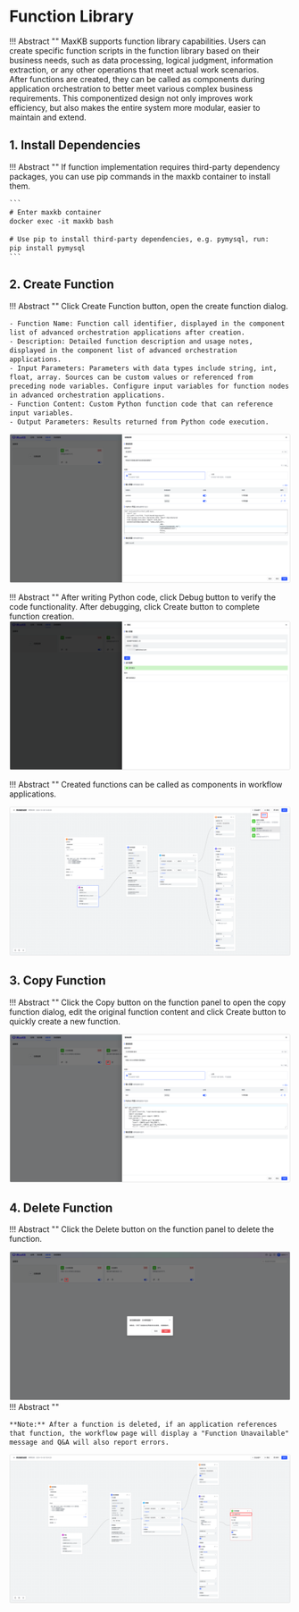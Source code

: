 # Function Library

!!! Abstract ""
    MaxKB supports function library capabilities. Users can create specific function scripts in the function library based on their business needs, such as data processing, logical judgment, information extraction, or any other operations that meet actual work scenarios.       
    After functions are created, they can be called as components during application orchestration to better meet various complex business requirements. This componentized design not only improves work efficiency, but also makes the entire system more modular, easier to maintain and extend.      

## 1. Install Dependencies

!!! Abstract ""
    If function implementation requires third-party dependency packages, you can use pip commands in the maxkb container to install them.

    ```
    # Enter maxkb container
    docker exec -it maxkb bash

    # Use pip to install third-party dependencies, e.g. pymysql, run:
    pip install pymysql 
    ```

## 2. Create Function

!!! Abstract ""
    Click Create Function button, open the create function dialog.

    - Function Name: Function call identifier, displayed in the component list of advanced orchestration applications after creation.       
    - Description: Detailed function description and usage notes, displayed in the component list of advanced orchestration applications.       
    - Input Parameters: Parameters with data types include string, int, float, array. Sources can be custom values or referenced from preceding node variables. Configure input variables for function nodes in advanced orchestration applications.    
    - Function Content: Custom Python function code that can reference input variables.  
    - Output Parameters: Results returned from Python code execution.

![Create Function](../../img/fx/add_fx.png)

!!! Abstract ""
    After writing Python code, click Debug button to verify the code functionality. After debugging, click Create button to complete function creation.  
![Function Debug](../../img/fx/fx_debug.png)

!!! Abstract ""
    Created functions can be called as components in workflow applications.

![Add Function Node](../../img/fx/use_fx.png)

## 3. Copy Function

!!! Abstract ""
    Click the Copy button on the function panel to open the copy function dialog, edit the original function content and click Create button to quickly create a new function.

![Copy Function](../../img/fx/copy_fx.png)

## 4. Delete Function

!!! Abstract ""
    Click the Delete button on the function panel to delete the function.

![Delete Function](../../img/fx/del_fx.png)
!!! Abstract ""

    **Note:** After a function is deleted, if an application references that function, the workflow page will display a "Function Unavailable" message and Q&A will also report errors. 

![Application Referencing Deleted Function](../../img/fx/use_del_fx.png)
